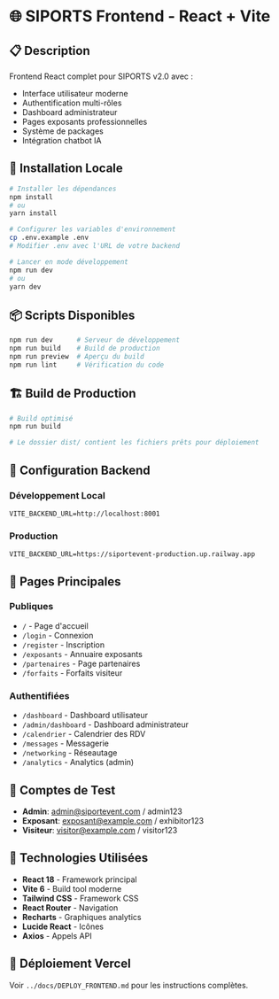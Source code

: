 # 🌐 SIPORTS Frontend - React + Vite

## 📋 Description

Frontend React complet pour SIPORTS v2.0 avec :
- Interface utilisateur moderne
- Authentification multi-rôles
- Dashboard administrateur
- Pages exposants professionnelles
- Système de packages
- Intégration chatbot IA

## 🚀 Installation Locale

```bash
# Installer les dépendances
npm install
# ou
yarn install

# Configurer les variables d'environnement
cp .env.example .env
# Modifier .env avec l'URL de votre backend

# Lancer en mode développement
npm run dev
# ou
yarn dev
```

## 📦 Scripts Disponibles

```bash
npm run dev      # Serveur de développement
npm run build    # Build de production
npm run preview  # Aperçu du build
npm run lint     # Vérification du code
```

## 🏗️ Build de Production

```bash
# Build optimisé
npm run build

# Le dossier dist/ contient les fichiers prêts pour déploiement
```

## 🔗 Configuration Backend

### Développement Local
```env
VITE_BACKEND_URL=http://localhost:8001
```

### Production
```env
VITE_BACKEND_URL=https://siportevent-production.up.railway.app
```

## 📱 Pages Principales

### Publiques
- `/` - Page d'accueil
- `/login` - Connexion
- `/register` - Inscription
- `/exposants` - Annuaire exposants
- `/partenaires` - Page partenaires
- `/forfaits` - Forfaits visiteur

### Authentifiées
- `/dashboard` - Dashboard utilisateur
- `/admin/dashboard` - Dashboard administrateur
- `/calendrier` - Calendrier des RDV
- `/messages` - Messagerie
- `/networking` - Réseautage
- `/analytics` - Analytics (admin)

## 🧪 Comptes de Test

- **Admin**: admin@siportevent.com / admin123
- **Exposant**: exposant@example.com / exhibitor123
- **Visiteur**: visitor@example.com / visitor123

## 🎨 Technologies Utilisées

- **React 18** - Framework principal
- **Vite 6** - Build tool moderne
- **Tailwind CSS** - Framework CSS
- **React Router** - Navigation
- **Recharts** - Graphiques analytics
- **Lucide React** - Icônes
- **Axios** - Appels API

## 🚀 Déploiement Vercel

Voir `../docs/DEPLOY_FRONTEND.md` pour les instructions complètes.